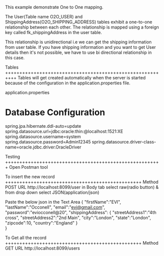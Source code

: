 This example demonstrate One to One mapping.

The User(Table name O2O_USER) and ShippingAddress(O2O_SHIPPING_ADDRESS) tables exhibit a one-to-one relationship between each 
other. The relationship is mapped using a foreign key called fk_shippingAddress in the user table.

This relationship is unidirectional i.e we can get the shipping information from user table. If you have shipping information and 
you want to get User details then it's not possible, we have to use bi directional relationship in this case.

Tables 
++++++++++++++++++++++++++++++++++++++++++++++++++++++++++
Tables will get created automatically when the server is started because of the configuration in the application.properties file. 

application.properties
# Database Configuration
spring.jpa.hibernate.ddl-auto=update
spring.datasource.url=jdbc:oracle:thin:@localhost:1521:XE
spring.datasource.username=system
spring.datasource.password=Admin12345
spring.datasource.driver-class-name=oracle.jdbc.driver.OracleDriver


Testing
+++++++++++++++++++++++++++++++++++++++++++++++++++++++
Open Postman tool

To insert the new record
++++++++++++++++++++++++++++++++++++++++++++++++
Method  POST
URL     http://localhost:8099/user
in Body tab select raw(radio button) & from drop down select JSON(application/json)

Paste the below json in the Text Area
{
	"firstName":"EVI",
	"lastName":"Occonell",
	"email":"evi@gmail.com",
	"password":"eviocconell@20",
	"shippingAddress":
		{
			"streetAddress1":"4th cross",
			"streetAddress2":"2nd Main",
			"city":"London",
			"state":"London",
			"zipcode":10,
			"country":"England"
		}	
}

To Get all the record
++++++++++++++++++++++++++++++++++++++++++++++++
Method  GET
URL     http://localhost:8099/users
